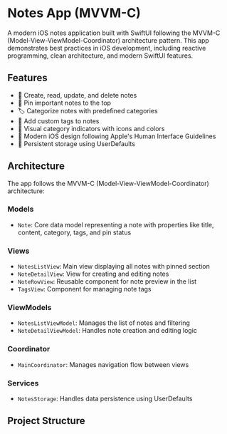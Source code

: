 # Notes App (MVVM-C)

A modern iOS notes application built with SwiftUI following the MVVM-C (Model-View-ViewModel-Coordinator) architecture pattern. This app demonstrates best practices in iOS development, including reactive programming, clean architecture, and modern SwiftUI features.

## Features

- 📝 Create, read, update, and delete notes
- 📌 Pin important notes to the top
- 🏷️ Categorize notes with predefined categories
- 🔖 Add custom tags to notes
- 🎨 Visual category indicators with icons and colors
- 📱 Modern iOS design following Apple's Human Interface Guidelines
- 💾 Persistent storage using UserDefaults

## Architecture

The app follows the MVVM-C (Model-View-ViewModel-Coordinator) architecture:

### Models
- `Note`: Core data model representing a note with properties like title, content, category, tags, and pin status

### Views
- `NotesListView`: Main view displaying all notes with pinned section
- `NoteDetailView`: View for creating and editing notes
- `NoteRowView`: Reusable component for note preview in the list
- `TagsView`: Component for managing note tags

### ViewModels
- `NotesListViewModel`: Manages the list of notes and filtering
- `NoteDetailViewModel`: Handles note creation and editing logic

### Coordinator
- `MainCoordinator`: Manages navigation flow between views

### Services
- `NotesStorage`: Handles data persistence using UserDefaults

## Project Structure
